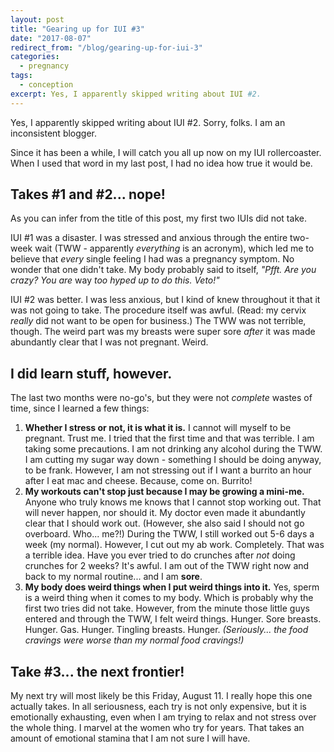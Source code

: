 ```yaml
---
layout: post
title: "Gearing up for IUI #3"
date: "2017-08-07"
redirect_from: "/blog/gearing-up-for-iui-3"
categories:
  - pregnancy
tags:
  - conception
excerpt: Yes, I apparently skipped writing about IUI #2.
---
```


Yes, I apparently skipped writing about IUI #2. Sorry, folks. I am an inconsistent blogger.

Since it has been a while, I will catch you all up now on my IUI rollercoaster. When I used that word in my last post, I had no idea how true it would be.

## Takes #1 and #2... nope!

As you can infer from the title of this post, my first two IUIs did not take.

IUI #1 was a disaster. I was stressed and anxious through the entire two-week wait (TWW - apparently _everything_ is an acronym), which led me to believe that _every_ single feeling I had was a pregnancy symptom. No wonder that one didn't take. My body probably said to itself, _"Pfft. Are you crazy? You are_ way _too hyped up to do this. Veto!"_

IUI #2 was better. I was less anxious, but I kind of knew throughout it that it was not going to take. The procedure itself was awful. (Read: my cervix _really_ did not want to be open for business.) The TWW was not terrible, though. The weird part was my breasts were super sore _after_ it was made abundantly clear that I was not pregnant. Weird.

## I did learn stuff, however.

The last two months were no-go's, but they were not _complete_ wastes of time, since I learned a few things:

1. **Whether I stress or not, it is what it is.** I cannot will myself to be pregnant. Trust me. I tried that the first time and that was terrible. I am taking some precautions. I am not drinking any alcohol during the TWW. I am cutting my sugar way down - something I should be doing anyway, to be frank. However, I am not stressing out if I want a burrito an hour after I eat mac and cheese. Because, come on. Burrito!
1. **My workouts can't stop just because I may be growing a mini-me.** Anyone who truly knows me knows that I cannot stop working out. That will never happen, nor should it. My doctor even made it abundantly clear that I should work out. (However, she also said I should not go overboard. Who... me?!) During the TWW, I still worked out 5-6 days a week (my normal). However, I cut out my ab work. Completely. That was a terrible idea. Have you ever tried to do crunches after _not_ doing crunches for 2 weeks? It's awful. I am out of the TWW right now and back to my normal routine... and I am **sore**.
1. **My body does weird things when I put weird things into it.** Yes, sperm is a weird thing when it comes to my body. Which is probably why the first two tries did not take. However, from the minute those little guys entered and through the TWW, I felt weird things. Hunger. Sore breasts. Hunger. Gas. Hunger. Tingling breasts. Hunger. _(Seriously... the food cravings were worse than my normal food cravings!)_

## Take #3... the next frontier!

My next try will most likely be this Friday, August 11. I really hope this one actually takes. In all seriousness, each try is not only expensive, but it is emotionally exhausting, even when I am trying to relax and not stress over the whole thing. I marvel at the women who try for years. That takes an amount of emotional stamina that I am not sure I will have.
